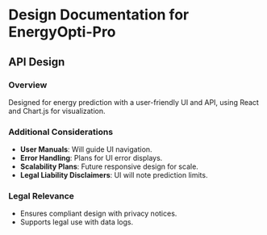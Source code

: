 # Design Documentation for EnergyOpti-Pro

## API Design

### Overview
Designed for energy prediction with a user-friendly UI and API, using React and Chart.js for visualization.

### Additional Considerations
- **User Manuals**: Will guide UI navigation.
- **Error Handling**: Plans for UI error displays.
- **Scalability Plans**: Future responsive design for scale.
- **Legal Liability Disclaimers**: UI will note prediction limits.

### Legal Relevance
- Ensures compliant design with privacy notices.
- Supports legal use with data logs.
